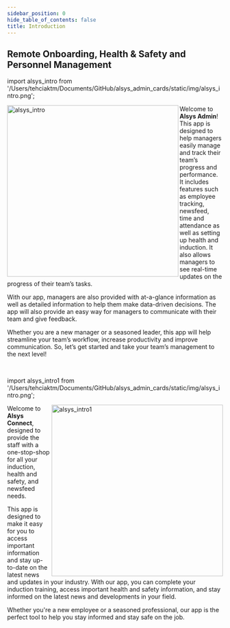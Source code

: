 ```yaml
---
sidebar_position: 0
hide_table_of_contents: false
title: Introduction
---
```


<summary>
<h2>Remote Onboarding,
 Health & Safety and
 Personnel Management</h2>


</summary>


import alsys_intro from '/Users/tehciaktm/Documents/GitHub/alsys_admin_cards/static/img/alsys_intro.png';

<img align="left" src={alsys_intro} alt="alsys_intro" width="400"/>

<p>Welcome to <b>Alsys Admin</b>! This app is designed to help managers easily manage and track their team’s progress and performance. 
It includes features such as employee tracking, newsfeed, time and attendance as well as setting up health and induction. It also allows managers to see real-time updates on the progress of their team’s tasks. </p>

<p>With our app, managers are also provided with at-a-glance information as well as detailed information to help them make data-driven decisions. The app will also provide an easy way for managers to communicate with their team and give feedback.</p>

<p>Whether you are a new manager or a seasoned leader, this app will help streamline your team’s workflow, increase productivity and improve communication. So, let’s get started and take your team’s management to the next level! </p>

<br/>

import alsys_intro1 from '/Users/tehciaktm/Documents/GitHub/alsys_admin_cards/static/img/alsys_intro.png';

<img align="right" src={alsys_intro1} alt="alsys_intro1" width="400"/>

<p>Welcome to <b>Alsys Connect</b>, designed to provide the staff with a one-stop-shop for all your induction, health and safety, and newsfeed needs.</p>

<p>This app is designed to make it easy for you to access important information and stay up-to-date on the latest news and updates in your industry. With our app, you can complete your induction training, access important health and safety information, and stay informed on the latest news and developments in your field. </p>

<p>Whether you're a new employee or a seasoned professional, our app is the perfect tool to help you stay informed and stay safe on the job. </p>
